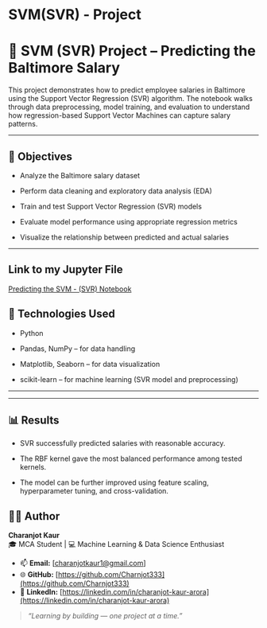 # SVM(SVR) - Project 
# 🧠 SVM (SVR) Project – Predicting the Baltimore Salary

This project demonstrates how to predict employee salaries in Baltimore using the Support Vector Regression (SVR) algorithm.
The notebook walks through data preprocessing, model training, and evaluation to understand how regression-based Support Vector Machines can capture salary patterns.

---

## 🚀 Objectives

- Analyze the Baltimore salary dataset

- Perform data cleaning and exploratory data analysis (EDA)

- Train and test Support Vector Regression (SVR) models

- Evaluate model performance using appropriate regression metrics

- Visualize the relationship between predicted and actual salaries

---
## Link to my Jupyter File 
[Predicting the SVM - (SVR) Notebook ](https://github.com/Charnjot333/Machine-Learning---ML_Models_Practice-/blob/2d25ba4d9033233b3ebfe8407efe53b4b5154d91/SVM/SVM(SVR)Project-Predicting%20the%20Baltimore%20Salary.ipynb)

## 🧩 Technologies Used
- Python

- Pandas, NumPy – for data handling

- Matplotlib, Seaborn – for data visualization

- scikit-learn – for machine learning (SVR model and preprocessing)

---


---
## 📊 Results

- SVR successfully predicted salaries with reasonable accuracy.

- The RBF kernel gave the most balanced performance among tested kernels.

- The model can be further improved using feature scaling, hyperparameter tuning, and cross-validation.



## 👩‍💻 Author

**Charanjot Kaur**  
🎓 MCA Student | 💻 Machine Learning & Data Science Enthusiast  

- 📫 **Email:** [charanjotkaur1@gmail.com]  
- 🌐 **GitHub:** [https://github.com/Charnjot333](https://github.com/Charnjot333)  
- 🔗 **LinkedIn:** [https://linkedin.com/in/charanjot-kaur-arora](https://linkedin.com/in/charanjot-kaur-arora)  

> *“Learning by building — one project at a time.”*



